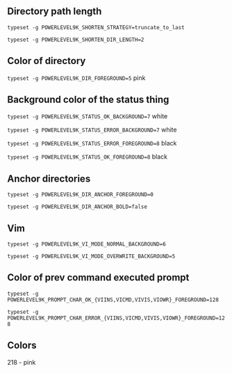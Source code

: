 ## Directory path length

`typeset -g POWERLEVEL9K_SHORTEN_STRATEGY=truncate_to_last`

`typeset -g POWERLEVEL9K_SHORTEN_DIR_LENGTH=2`

## Color of directory

`typeset -g POWERLEVEL9K_DIR_FOREGROUND=5` pink

## Background color of the status thing

`typeset -g POWERLEVEL9K_STATUS_OK_BACKGROUND=7` white

`typeset -g POWERLEVEL9K_STATUS_ERROR_BACKGROUND=7` white

`typeset -g POWERLEVEL9K_STATUS_ERROR_FOREGROUND=8` black

`typeset -g POWERLEVEL9K_STATUS_OK_FOREGROUND=8` black

## Anchor directories

`typeset -g POWERLEVEL9K_DIR_ANCHOR_FOREGROUND=0`

`typeset -g POWERLEVEL9K_DIR_ANCHOR_BOLD=false`

## Vim

`typeset -g POWERLEVEL9K_VI_MODE_NORMAL_BACKGROUND=6`

`typeset -g POWERLEVEL9K_VI_MODE_OVERWRITE_BACKGROUND=5`

## Color of prev command executed prompt

`typeset -g POWERLEVEL9K_PROMPT_CHAR_OK_{VIINS,VICMD,VIVIS,VIOWR}_FOREGROUND=128`

`typeset -g POWERLEVEL9K_PROMPT_CHAR_ERROR_{VIINS,VICMD,VIVIS,VIOWR}_FOREGROUND=128`

## Colors

218 - pink